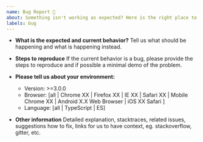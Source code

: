 ```yaml
---
name: Bug Report 🐞
about: Something isn't working as expected? Here is the right place to report.
labels: bug
---
```


* **What is the expected and current behavior?**
  Tell us what should be happening and what is happening instead.

* **Steps to reproduce**
  If the current behavior is a bug, please provide the steps to reproduce and if possible a minimal demo of the problem.

* **Please tell us about your environment:**
    - Version: >=3.0.0
    - Browser: [all | Chrome XX | Firefox XX | IE XX | Safari XX | Mobile Chrome XX | Android X.X Web Browser | iOS XX Safari ]
    - Language: [all | TypeScript | ES]

* **Other information**
  Detailed explanation, stacktraces, related issues, suggestions how to fix, links for us to have context, eg. stackoverflow, gitter, etc.


